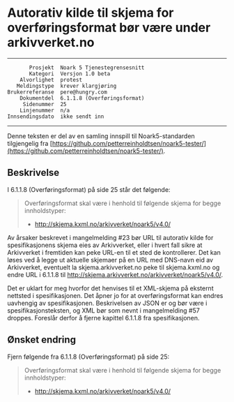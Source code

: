 Autorativ kilde til skjema for overføringsformat bør være under arkivverket.no
==============================================================================

 ------------------  ---------------------------------
           Prosjekt  Noark 5 Tjenestegrensesnitt
           Kategori  Versjon 1.0 beta
        Alvorlighet  protest
       Meldingstype  krever klargjøring
    Brukerreferanse  pere@hungry.com
        Dokumentdel  6.1.1.8 (Overføringsformat)
         Sidenummer  25
        Linjenummer  n/a
    Innsendingsdato  ikke sendt inn
 ------------------  ---------------------------------

Denne teksten er del av en samling innspill til Noark5-standarden
tilgjengelig fra [https://github.com/petterreinholdtsen/noark5-tester/](https://github.com/petterreinholdtsen/noark5-tester/).

Beskrivelse
-----------

I 6.1.1.8 (Overføringsformat) på side 25 står det følgende:

> Overføringsformat skal være i henhold til følgende skjema for begge innholdstyper:
> 
>   - http://skjema.kxml.no/arkivverket/noark5/v4.0/

Av årsaker beskrevet i mangelmelding #23 bør URL til autorativ kilde
for spesifikasjonens skjema eies av Arkivverket, eller i hvert fall
sikre at Arkivverket i fremtiden kan peke URL-en til et sted de
kontrollerer.  Det kan løses ved å legge ut aktuelle skjemaer på en URL
med DNS-navn eid av Arkivverket, eventuelt la skjema.arkivverket.no
peke til skjema.kxml.no og endre URL i 6.1.1.8 til
http://skjema.arkivverket.no/arkivverket/noark5/v4.0/.


Det er uklart for meg hvorfor det henvises til et XML-skjema på
eksternt nettsted i spesifikasjonen.  Det åpner jo for at
overføringsformat kan endres uavhengig av spesifikasjonen.
Beskrivelsen av JSON er og bør være i spesifikasjonsteksten, og XML
bør som nevnt i mangelmelding #57 droppes.  Foreslår derfor å fjerne
kapittel 6.1.1.8 fra spesifikasjonen.

Ønsket endring
--------------

Fjern følgende fra 6.1.1.8 (Overføringsformat) på side 25:

> Overføringsformat skal være i henhold til følgende skjema for begge innholdstyper:
> 
>   - http://skjema.kxml.no/arkivverket/noark5/v4.0/
